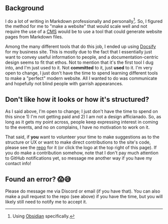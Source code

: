 ## Background

I do a lot of writing in Markdown professionally and personally[^1]. So, I figured the method for me to "make a website" that would scale well and not require the use of a [CMS](https://en.wikipedia.org/wiki/Content_management_system) would be to use a tool that could generate website pages from Markdown files.

Among the many different tools that do this job, I ended up using [Docsify](https://docsify.js.org/#/) for my business site. This is mostly due to the fact that I essentially just want to convey useful information to people, and a documentation-centric design seems to fit that ethos. Not to mention that it's the first tool I dug into, and I'm just used to it. Not **committed** to it, just **used** to it. I'm very open to change, I just don't have the time to spend learning different tools to make a "perfect" modern website. All I wanted to do was communicate and hopefully not blind people with garrish appearances.

## Don't like how it looks or how it's structured?

As I said above, I'm open to change; I just don't have the time to spend on this since 1) I'm not getting paid and 2) I am not a design afficianado. So, as long as it gets my point across, people keep expressing interest in coming to the events, and no on complains, I have no motivation to work on it. 

That said, if **you** want to volunteer your time to make suggestions as to the structure or UX or want to make direct contributions to the site's code, please see the [repo](https://github.com/starkville-tech-meetup/starkville-tech-meetup.github.io) for it (or click the logo at the top right of this page). If you do make a contribution somehow, note that I don't pay much attention to GitHub notifications yet, so message me another way if you have my contact info!

## Found an error? 😱😅  

Please do message me via Discord or email (if you have that). You can also make a pull request to the repo (see above) if you have the time, but you will likely still need to notify me to accept it.


[^1]: Using [Obsidian](https://obsidian.md/) specifically. 